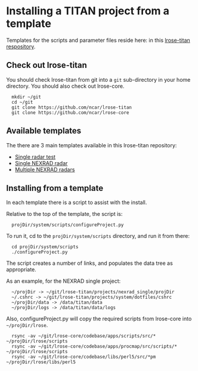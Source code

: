 # Installing a TITAN project from a template

Templates for the scripts and parameter files reside here: in this [lrose-titan
respository](../../projects).

## Check out lrose-titan

You should check lrose-titan from git into a ```git``` sub-directory in your
home directory. You should also check out lrose-core.

```
  mkdir ~/git
  cd ~/git
  git clone https://github.com/ncar/lrose-titan 
  git clone https://github.com/ncar/lrose-core 
```

## Available templates

 The there are 3 main templates available in this lrose-titan repository:

* [Single radar test](../../projects/single_radar) 
* [Single NEXRAD radar](https://github.com/NCAR/lrose-titan/tree/master/projects/nexrad_single) 
* [Multiple NEXRAD radars](https://github.com/NCAR/lrose-titan/tree/master/projects/nexrad_multiple) 

## Installing from a template

In each template there is a script to assist with the install.

Relative to the top of the template, the script is:

```
  projDir/system/scripts/configureProject.py
```

To run it, cd to the ```projDir/system/scripts``` directory, and run it from
there:

```
  cd projDir/system/scripts
  ./configureProject.py
```

The script creates a number of links, and populates the data tree as
appropriate.

As an example, for the NEXRAD single project:

```
  ~/projDir -> ~/git/lrose-titan/projects/nexrad_single/projDir
  ~/.cshrc -> ~/git/lrose-titan/projects/system/dotfiles/cshrc
  ~/projDir/data -> /data/titan/data
  ~/projDir/logs -> /data/titan/data/logs

```

Also, configureProject.py will copy the required scripts from lrose-core into
```~/projDir/lrose```.

```
  rsync -av ~/git/lrose-core/codebase/apps/scripts/src/* ~/projDir/lrose/scripts
  rsync -av ~/git/lrose-core/codebase/apps/procmap/src/scripts/* ~/projDir/lrose/scripts
  rsync -av ~/git/lrose-core/codebase/libs/perl5/src/*pm ~/projDir/lrose/libs/perl5
```
